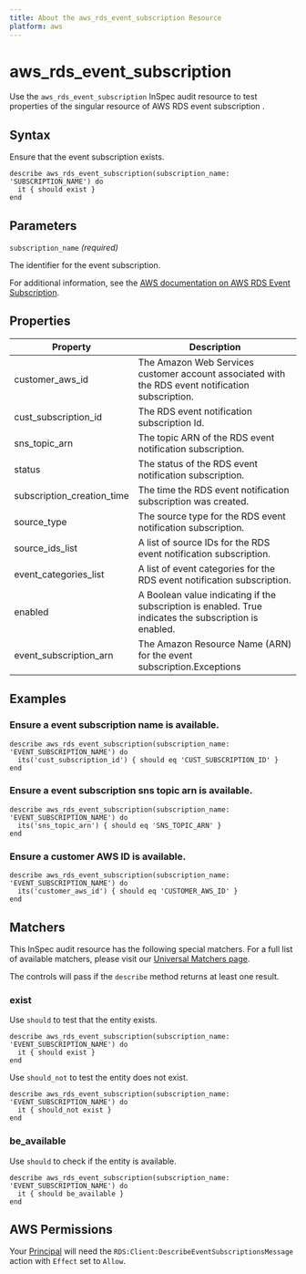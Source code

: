 ```yaml
---
title: About the aws_rds_event_subscription Resource
platform: aws
---
```


# aws_rds_event_subscription

Use the `aws_rds_event_subscription` InSpec audit resource to test properties of the singular resource of AWS RDS event subscription .

## Syntax

Ensure that the event subscription exists.

    describe aws_rds_event_subscription(subscription_name: 'SUBSCRIPTION_NAME') do
      it { should exist }
    end

## Parameters

`subscription_name` _(required)_

The identifier for the event subscription.

For additional information, see the [AWS documentation on AWS RDS Event Subscription](https://docs.aws.amazon.com/AWSCloudFormation/latest/UserGuide/aws-resource-rds-eventsubscription.html).

## Properties

| Property | Description |
| --- | --- |
| customer_aws_id | The Amazon Web Services customer account associated with the RDS event notification subscription. |
| cust_subscription_id | The RDS event notification subscription Id. |
| sns_topic_arn | The topic ARN of the RDS event notification subscription.|
| status |The status of the RDS event notification subscription. |
| subscription_creation_time | The time the RDS event notification subscription was created. |
| source_type | The source type for the RDS event notification subscription.|
| source_ids_list | A list of source IDs for the RDS event notification subscription.|
| event_categories_list | A list of event categories for the RDS event notification subscription. |
| enabled | A Boolean value indicating if the subscription is enabled. True indicates the subscription is enabled. |
| event_subscription_arn | The Amazon Resource Name (ARN) for the event subscription.Exceptions |


## Examples

### Ensure a event subscription name is available.
    describe aws_rds_event_subscription(subscription_name: 'EVENT_SUBSCRIPTION_NAME') do
      its('cust_subscription_id') { should eq 'CUST_SUBSCRIPTION_ID' }
    end

### Ensure a event subscription sns topic arn is available.
    describe aws_rds_event_subscription(subscription_name: 'EVENT_SUBSCRIPTION_NAME') do
      its('sns_topic_arn') { should eq 'SNS_TOPIC_ARN' }
    end

### Ensure a customer AWS ID is available.
    describe aws_rds_event_subscription(subscription_name: 'EVENT_SUBSCRIPTION_NAME') do
      its('customer_aws_id') { should eq 'CUSTOMER_AWS_ID' }
    end

## Matchers

This InSpec audit resource has the following special matchers. For a full list of available matchers, please visit our [Universal Matchers page](https://www.inspec.io/docs/reference/matchers/).

The controls will pass if the `describe` method returns at least one result.

### exist

Use `should` to test that the entity exists.

    describe aws_rds_event_subscription(subscription_name: 'EVENT_SUBSCRIPTION_NAME') do
      it { should exist }
    end

Use `should_not` to test the entity does not exist.

    describe aws_rds_event_subscription(subscription_name: 'EVENT_SUBSCRIPTION_NAME') do
      it { should_not exist }
    end

### be_available

Use `should` to check if the entity is available.

    describe aws_rds_event_subscription(subscription_name: 'EVENT_SUBSCRIPTION_NAME') do
      it { should be_available }
    end

## AWS Permissions

Your [Principal](https://docs.aws.amazon.com/IAM/latest/UserGuide/intro-structure.html#intro-structure-principal) will need the `RDS:Client:DescribeEventSubscriptionsMessage` action with `Effect` set to `Allow`.